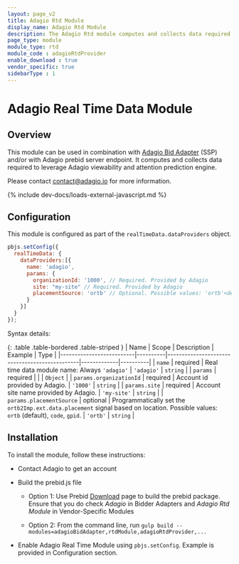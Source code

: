 ```yaml
---
layout: page_v2
title: Adagio Rtd Module
display_name: Adagio Rtd Module
description: The Adagio Rtd module computes and collects data required to leverage Adagio viewability and attention prediction engine.
page_type: module
module_type: rtd
module_code : adagioRtdProvider
enable_download : true
vendor_specific: true
sidebarType : 1
---
```


# Adagio Real Time Data Module

## Overview

This module can be used in combination with [Adagio Bid Adapter](/dev-docs/bidders/adagio.html) (SSP) and/or with Adagio prebid server endpoint.
It computes and collects data required to leverage Adagio viewability and attention prediction engine.

Please contact <contact@adagio.io> for more information.

{% include dev-docs/loads-external-javascript.md %}

## Configuration

This module is configured as part of the `realTimeData.dataProviders` object.

```javascript
pbjs.setConfig({
  realTimeData: {
    dataProviders:[{
      name: 'adagio',
      params: {
        organizationId: '1000', // Required. Provided by Adagio
        site: "my-site" // Required. Provided by Adagio
        placementSource: 'ortb' // Optional. Possible values: 'ortb'<default> | 'code' | 'gpid'
      }
    }]
  }
});
```

Syntax details:

{: .table .table-bordered .table-striped }
| Name                     | Scope    | Description                                   | Example     | Type     |
|--------------------------|----------|-----------------------------------------------|-------------|----------|
| `name`                   | required | Real time data module name: Always `'adagio'` | `'adagio'`  | `string` |
| `params`                 | required |                                               |             | `Object` |
| `params.organizationId`  | required | Account id provided by Adagio.                | `'1000'`    | `string` |
| `params.site`            | required | Account site name provided by Adagio.         | `'my-site'` | `string` |
| `params.placementSource` | optional | Programmatically set the `ortb2Imp.ext.data.placement` signal based on location. Possible values: `ortb` (default), `code`, `gpid`. | `'ortb'` | `string` |

## Installation

To install the module, follow these instructions:

* Contact Adagio to get an account

* Build the prebid.js file

  * Option 1: Use Prebid [Download](/download.html) page to build the prebid package. Ensure that you do check *Adagio* in Bidder Adapters and *Adagio Rtd Module* in Vendor-Specific Modules

  * Option 2: From the command line, run `gulp build --modules=adagioBidAdapter,rtdModule,adagioRtdProvider,...`

* Enable Adagio Real Time Module using `pbjs.setConfig`. Example is provided in Configuration section.
